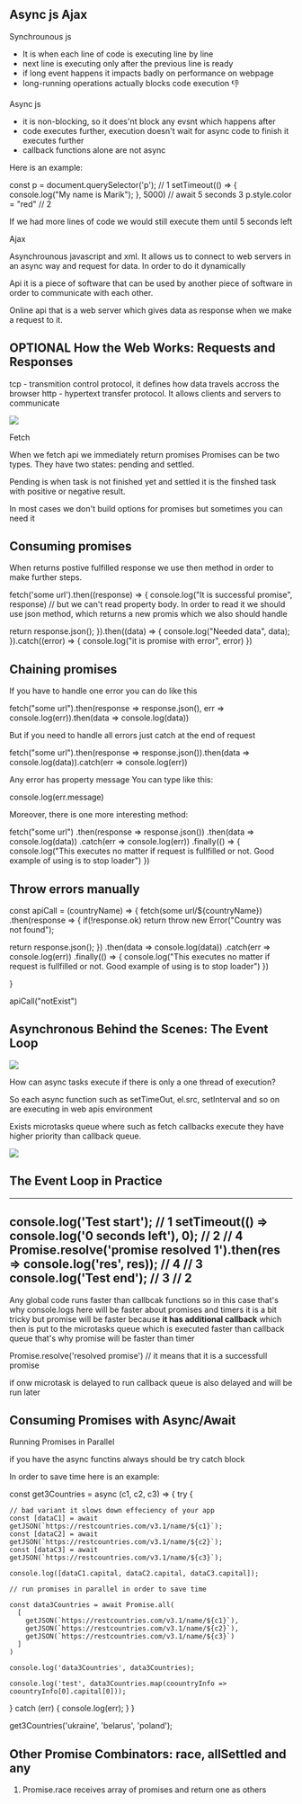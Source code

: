 ## Async js Ajax 

Synchrounous js

- It is when each line of code is executing line by line
- next line is executing only after the previous line is ready
- if long event happens it impacts badly on performance on webpage
- long-running operations actually blocks code execution 👎 

Async js
- it is non-blocking, so it does'nt block any evsnt which happens after
- code executes further, execution doesn't wait for async code to finish it executes further
- callback functions alone are not async 

Here is an example:

const p = document.querySelector('p'); // 1 
setTimeout(() => {
console.log("My name is Marik");
}, 5000) // await 5 seconds 3
p.style.color = "red" // 2 

If we had more lines of code we would still execute them until 5 seconds left

Ajax

Asynchrounous javascript and xml. It allows us to connect to web servers in an async way and request for data. In order to do it dynamically

Api it is a piece of software that can be used by another piece of software in order to communicate with each other. 

Online api that is a web server which gives data as response when we make a request to it.

## OPTIONAL How the Web Works: Requests and Responses

tcp - transmition control protocol, it defines how data travels accross the browser
http - hypertext transfer protocol. It allows clients and servers to communicate

<img src="./img/web_behind_scenes.png">

Fetch 

When we fetch api we immediately return promises
Promises can be two types. They have two states: pending and settled. 

Pending is when task is not finished yet and settled it is the finshed task with positive or negative result. 

In most cases we don't build options for promises but sometimes you can need it 

## Consuming promises 

When returns postive fulfilled response we use then method in order to make further steps. 

fetch('some url').then((response) => {
console.log("It is successful promise", response) // but we can't read property body. In order to read it we should use json method, which returns a new promis which we also should handle 

return response.json();
}).then((data) => {
console.log("Needed data", data);
}).catch((error) => {
console.log("it is promise with error", error)
}) 

## Chaining promises 

If you have to handle one error you can do like this 

fetch("some url").then(response => response.json(), err => console.log(err)).then(data => console.log(data))

But if you need to handle all errors just catch at the end of request 

fetch("some url").then(response => response.json()).then(data => console.log(data)).catch(err => console.log(err)) 

Any error has property message
You can type like this: 

console.log(err.message) 

Moreover, there is one more interesting method: 

fetch("some url")
.then(response => response.json())
.then(data => console.log(data))
.catch(err => console.log(err))
.finally(() => {
console.log("This executes no matter if request is fullfilled or not. Good example of using is to stop loader")
})


## Throw errors manually 

const apiCall = (countryName) => {
fetch(some url/${countryName})
.then(response => {
if(!response.ok) return throw new Error("Country was not found"); 

return response.json();
})
.then(data => console.log(data))
.catch(err => console.log(err))
.finally(() => {
console.log("This executes no matter if request is fullfilled or not. Good example of using is to stop loader")
})


} 

apiCall("notExist")

## Asynchronous Behind the Scenes: The Event Loop

<img src='./img/Asynchronous_Behind_the_Scenes.png'>

How can async tasks execute if there is only a one thread of execution?

So each async function such as setTimeOut, el.src, setInterval and so on are executing in web apis environment 

Exists microtasks queue where such as fetch callbacks execute they have higher priority than callback queue. 

<img src="./img/async_behind_scenes_2.png">

## The Event Loop in Practice
---------
console.log('Test start'); // 1
setTimeout(() => console.log('0 seconds left'), 0); // 2 // 4
Promise.resolve('promise resolved 1').then(res => console.log('res', res)); // 4 // 3
console.log('Test end'); // 3 // 2
----------
Any global code runs faster than callbcak functions so in this case that's why console.logs here will be faster
about promises and timers it is a bit tricky but promise will be faster because <b>it has additional callback</b> which then is put to the microtasks queue which is executed faster than callback queue that's why promise will be faster than timer

Promise.resolve('resolved promise') // it means that it is a successfull promise

if onw microtask is delayed to run callback queue is also delayed and will be run later



## Consuming Promises with Async/Await

Running Promises in Parallel

if you have the async functins always should be try catch block

In order to save time here is an example:

const get3Countries = async (c1, c2, c3) => {
  try {

    // bad variant it slows down effeciency of your app
    const [dataC1] = await getJSON(`https://restcountries.com/v3.1/name/${c1}`);
    const [dataC2] = await getJSON(`https://restcountries.com/v3.1/name/${c2}`);
    const [dataC3] = await getJSON(`https://restcountries.com/v3.1/name/${c3}`);

    console.log([dataC1.capital, dataC2.capital, dataC3.capital]);

    // run promises in parallel in order to save time

    const data3Countries = await Promise.all(
      [
        getJSON(`https://restcountries.com/v3.1/name/${c1}`),
        getJSON(`https://restcountries.com/v3.1/name/${c2}`),
        getJSON(`https://restcountries.com/v3.1/name/${c3}`)
      ]
    )

    console.log('data3Countries', data3Countries);

    console.log('test', data3Countries.map(coountryInfo => coountryInfo[0].capital[0]));

  } catch (err) {
    console.log(err);
  }
}

get3Countries('ukraine', 'belarus', 'poland');


## Other Promise Combinators: race, allSettled and any

1. Promise.race receives array of promises and return one as others